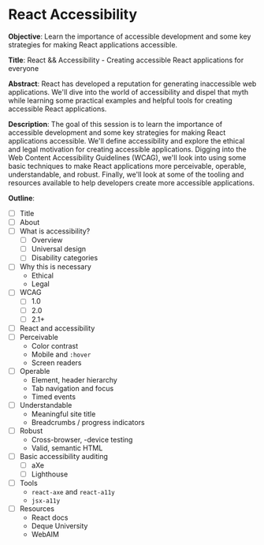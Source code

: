 # React Accessibility

**Objective**: Learn the importance of accessible development and some key strategies for making React applications accessible.

**Title**: React && Accessibility - Creating accessible React applications for everyone

**Abstract**: React has developed a reputation for generating inaccessible web applications. We'll dive into the world of accessibility and dispel that myth while learning some practical examples and helpful tools for creating accessible React applications.

**Description**: The goal of this session is to learn the importance of accessible development and some key strategies for making React applications accessible. We'll define accessibility and explore the ethical and legal motivation for creating accessible applications. Digging into the Web Content Accessibility Guidelines (WCAG), we'll look into using some basic techniques to make React applications more perceivable, operable, understandable, and robust. Finally, we'll look at some of the tooling and resources available to help developers create more accessible applications.

**Outline**:
- [ ] Title
- [ ] About
- [ ] What is accessibility?
  - [ ] Overview
  - [ ] Universal design
  - [ ] Disability categories
- [ ] Why this is necessary
  - Ethical
  - Legal
- [ ] WCAG
  - [ ] 1.0
  - [ ] 2.0
  - [ ] 2.1+
- [ ] React and accessibility
- [ ] Perceivable
  - Color contrast
  - Mobile and `:hover`
  - Screen readers
- [ ] Operable
  - Element, header hierarchy
  - Tab navigation and focus
  - Timed events
- [ ] Understandable
  - Meaningful site title
  - Breadcrumbs / progress indicators
- [ ] Robust
  - Cross-browser, -device testing
  - Valid, semantic HTML
- [ ] Basic accessibility auditing
  - [ ] aXe
  - [ ] Lighthouse
- [ ] Tools
  - `react-axe` and `react-a11y`
  - `jsx-a11y`
- [ ] Resources
  - React docs
  - Deque University
  - WebAIM
